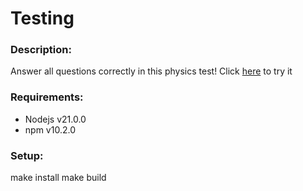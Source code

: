 # Testing
### Description:
Answer all questions correctly in this physics test! Click [here](https://test-lx4l.onrender.com) to try it
### Requirements:
* Nodejs v21.0.0
* npm v10.2.0
### Setup:
make install
make build
